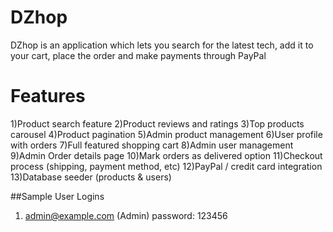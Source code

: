 # DZhop
DZhop is an application which lets you search for the latest tech, add it to your cart, 
place the order and make payments through PayPal

# Features
1)Product search feature
2)Product reviews and ratings
3)Top products carousel
4)Product pagination
5)Admin product management
6)User profile with orders
7)Full featured shopping cart
8)Admin user management
9)Admin Order details page
10)Mark orders as delivered option
11)Checkout process (shipping, payment method, etc)
12)PayPal / credit card integration
13)Database seeder (products & users)

##Sample User Logins 

1) admin@example.com (Admin)
   password: 123456
